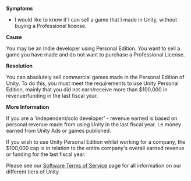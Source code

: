 

**Symptoms**


- I would like to know if I can sell a game that I made in Unity, without buying a Professional license.



**Cause**



You may be an Indie developer using Personal Edition. You want to sell a game you have made and do not want to purchase a Professional License.



**Resolution**



You can absolutely sell commercial games made in the Personal Edition of Unity. To do this, you must meet the requirements to use Unity Personal Edition, mainly that you did not earn/receive more than \$100,000 in revenue/funding in the last fiscal year.



**More Information**



If you are a 'independent/solo developer' - revenue earned is based on personal revenue made from using Unity in the last fiscal year. I.e money earned from Unity Ads or games published.



If you wish to use Unity Personal Edition whilst working for a company, the \$100,000 cap is in relation to the entire company's overall earned revenue or funding for the last fiscal year.



Please see our [Software Terms of Service](https://unity3d.com/legal/terms-of-service/software) page for all information on our different tiers of Unity.





